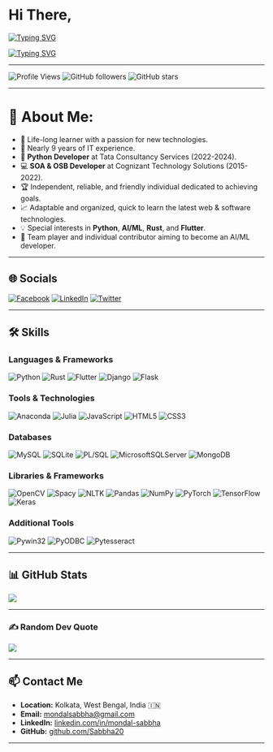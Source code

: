 
# Hi There,

[![Typing SVG](https://readme-typing-svg.demolab.com?font=Delius+Unicase&weight=800&size=35&duration=3000&pause=10&color=D4F6F7&vCenter=true&random=false&width=1080&lines=I+am+Sabbha+Mondal+%F0%9F%91%8B)](https://git.io/typing-svg)

[![Typing SVG](https://readme-typing-svg.demolab.com?font=Delius+Unicase&size=30&duration=3000&pause=10&color=D4F6F7&vCenter=true&random=false&width=1080&height=50&lines=Python+Developer.;Automation+Tool+Developer.;Desktop+App+Developer.;Mobile+App+Developer.;AI%2FML+Ops+Developer)](https://git.io/typing-svg)

---

![Profile Views](https://komarev.com/ghpvc/?username=Sabbha20&style=flat-square)
![GitHub followers](https://img.shields.io/github/followers/Sabbha20?label=Follow&style=social)
![GitHub stars](https://img.shields.io/github/stars/Sabbha20?label=Stars&style=social)

---


# 💫 About Me:

- 🌱 Life-long learner with a passion for new technologies.
- 💼 Nearly 9 years of IT experience.
- 🐍 **Python Developer** at Tata Consultancy Services (2022-2024).
- 💻 **SOA & OSB Developer** at Cognizant Technology Solutions (2015-2022).
- 🏆 Independent, reliable, and friendly individual dedicated to achieving goals.
- 📈 Adaptable and organized, quick to learn the latest web & software technologies.
- 💡 Special interests in **Python**, **AI/ML**, **Rust**, and **Flutter**.
- 🤝 Team player and individual contributor aiming to become an AI/ML developer.

---

## 🌐 Socials

[![Facebook](https://img.shields.io/badge/Facebook-%231877F2.svg?logo=Facebook&logoColor=white)](https://facebook.com/sabbhasachi.mondal)
[![LinkedIn](https://img.shields.io/badge/LinkedIn-%230077B5.svg?logo=linkedin&logoColor=white)](https://linkedin.com/in/mondal-sabbha)
[![Twitter](https://img.shields.io/badge/Twitter-%231DA1F2.svg?logo=Twitter&logoColor=white)](https://twitter.com/mondal_sabbha)

---

## 🛠 Skills

### Languages & Frameworks
![Python](https://img.shields.io/badge/python-3670A0?style=plastic&logo=python&logoColor=ffdd54)
![Rust](https://img.shields.io/badge/rust-%23000000.svg?style=plastic&logo=rust&logoColor=white)
![Flutter](https://img.shields.io/badge/Flutter-%2302569B.svg?style=plastic&logo=Flutter&logoColor=white)
![Django](https://img.shields.io/badge/django-%23092E20.svg?style=plastic&logo=django&logoColor=white)
![Flask](https://img.shields.io/badge/flask-%23000.svg?style=plastic&logo=flask&logoColor=white)

### Tools & Technologies
![Anaconda](https://img.shields.io/badge/Anaconda-%2344A833.svg?style=plastic&logo=anaconda&logoColor=white)
![Julia](https://img.shields.io/badge/-Julia-9558B2?style=plastic&logo=julia&logoColor=white)
![JavaScript](https://img.shields.io/badge/javascript-%23323330.svg?style=plastic&logo=javascript&logoColor=%23F7DF1E)
![HTML5](https://img.shields.io/badge/HTML5-E34F26?style=plastic&logo=html5&logoColor=white)
![CSS3](https://img.shields.io/badge/CSS3-1572B6?style=plastic&logo=css3&logoColor=white)

### Databases
![MySQL](https://img.shields.io/badge/mysql-%2300000f.svg?style=plastic&logo=mysql&logoColor=white)
![SQLite](https://img.shields.io/badge/sqlite-%2307405e.svg?style=plastic&logo=sqlite&logoColor=white)
![PL/SQL](https://img.shields.io/badge/PL--SQL-003B57?style=plastic&logo=oracle&logoColor=white)
![MicrosoftSQLServer](https://img.shields.io/badge/Microsoft%20SQL%20Server-CC2927?style=plastic&logo=microsoft%20sql%20server&logoColor=white)
![MongoDB](https://img.shields.io/badge/MongoDB-%234ea94b.svg?style=plastic&logo=mongodb&logoColor=white)

### Libraries & Frameworks
![OpenCV](https://img.shields.io/badge/OpenCV-5C3EE8?style=plastic&logo=opencv&logoColor=white)
![Spacy](https://img.shields.io/badge/Spacy-09A3D5?style=plastic&logo=spacy&logoColor=white) 
![NLTK](https://img.shields.io/badge/NLTK-0276C9?style=plastic&logo=nltk&logoColor=white) 
![Pandas](https://img.shields.io/badge/pandas-%23150458.svg?style=plastic&logo=pandas&logoColor=white)
![NumPy](https://img.shields.io/badge/numpy-%23013243.svg?style=plastic&logo=numpy&logoColor=white)
![PyTorch](https://img.shields.io/badge/PyTorch-%23EE4C2C.svg?style=plastic&logo=PyTorch&logoColor=white)
![TensorFlow](https://img.shields.io/badge/TensorFlow-%23FF6F00.svg?style=plastic&logo=TensorFlow&logoColor=white)
![Keras](https://img.shields.io/badge/Keras-%23D00000.svg?style=plastic&logo=Keras&logoColor=white)

### Additional Tools
![Pywin32](https://img.shields.io/badge/Pywin32-4A90E2?style=plastic&logo=windows&logoColor=white)
![PyODBC](https://img.shields.io/badge/PyODBC-0277BD?style=plastic&logo=microsoft&logoColor=white)
![Pytesseract](https://img.shields.io/badge/Pytesseract-FFCA28?style=plastic&logo=google&logoColor=white)

---

## 📊 GitHub Stats

<!-- ![](https://github-readme-stats.vercel.app/api?username=Sabbha20&theme=ayu-mirage&hide_border=false&include_all_commits=true&count_private=true) 
![](https://github-readme-streak-stats.herokuapp.com/?user=Sabbha20&theme=ayu-mirage&hide_border=false) 
[![Sabbha’s github activity graph](https://github-readme-activity-graph.vercel.app/graph?username=Sabbha20&theme=github-compact&days=50)](https://github.com/Sabbha20/github-readme-activity-graph) -->
![](https://github-readme-stats.vercel.app/api/top-langs/?username=Sabbha20&theme=ayu-mirage&hide_border=false&include_all_commits=true&count_private=true&layout=compact) 

---

### ✍️ Random Dev Quote

![](https://quotes-github-readme.vercel.app/api?type=horizontal&theme=tokyonight)

---

## 📫 Contact Me

- **Location:** Kolkata, West Bengal, India 🇮🇳
- **Email:** [mondalsabbha@gmail.com](mailto:mondalsabbha@gmail.com)
- **LinkedIn:** [linkedin.com/in/mondal-sabbha](https://www.linkedin.com/in/mondal-sabbha/)
- **GitHub:** [github.com/Sabbha20](https://github.com/Sabbha20)

---
